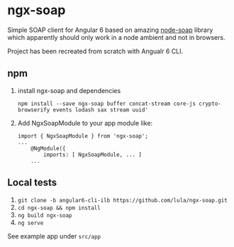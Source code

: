 # ngx-soap

Simple SOAP client for Angular 6 based on amazing [node-soap](https://github.com/vpulim/node-soap) library which apparently should only work in a node ambient and not in browsers.

Project has been recreated from scratch with Angualr 6 CLI.

## npm

1. install ngx-soap and dependencies

    `npm install --save ngx-soap buffer concat-stream core-js crypto-browserify events lodash sax stream uuid'`
2. Add NgxSoapModule to your app module like:
    ```
    import { NgxSoapModule } from 'ngx-soap';
    ...
        @NgModule({
            imports: [ NgxSoapModule, ... ]
        ...
    ```

## Local tests

1. `git clone -b angular6-cli-ilb https://github.com/lula/ngx-soap.git`
2. `cd ngx-soap && npm install`
3. `ng build ngx-soap`
4. `ng serve`

See example app under `src/app`